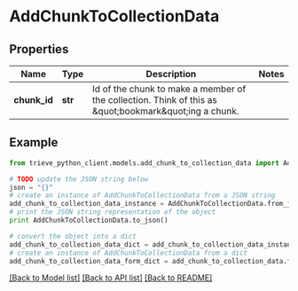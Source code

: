 # AddChunkToCollectionData


## Properties

Name | Type | Description | Notes
------------ | ------------- | ------------- | -------------
**chunk_id** | **str** | Id of the chunk to make a member of the collection. Think of this as \&quot;bookmark\&quot;ing a chunk. | 

## Example

```python
from trieve_python_client.models.add_chunk_to_collection_data import AddChunkToCollectionData

# TODO update the JSON string below
json = "{}"
# create an instance of AddChunkToCollectionData from a JSON string
add_chunk_to_collection_data_instance = AddChunkToCollectionData.from_json(json)
# print the JSON string representation of the object
print AddChunkToCollectionData.to_json()

# convert the object into a dict
add_chunk_to_collection_data_dict = add_chunk_to_collection_data_instance.to_dict()
# create an instance of AddChunkToCollectionData from a dict
add_chunk_to_collection_data_form_dict = add_chunk_to_collection_data.from_dict(add_chunk_to_collection_data_dict)
```
[[Back to Model list]](../README.md#documentation-for-models) [[Back to API list]](../README.md#documentation-for-api-endpoints) [[Back to README]](../README.md)


